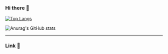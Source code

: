 ### Hi there 👋
[![Top Langs](https://github-readme-stats-git-masterrstaa-rickstaa.vercel.app/api/top-langs/?username=ihj04982&langs_count=8)](https://github.com/ihj04982/github-readme-stats)

![Anurag's GitHub stats](https://github-readme-stats-git-masterrstaa-rickstaa.vercel.app/api?username=ihj04982)
****
### Link 🔗


<!--
**ihj04982/ihj04982** is a ✨ _special_ ✨ repository because its `README.md` (this file) appears on your GitHub profile.


Here are some ideas to get you started:

- 🔭 I’m currently working on ...
- 🌱 I’m currently learning ...
- 👯 I’m looking to collaborate on ...
- 🤔 I’m looking for help with ...
- 💬 Ask me about ...
- 📫 How to reach me: ...
- 😄 Pronouns: ...
- ⚡ Fun fact: ...
-->
